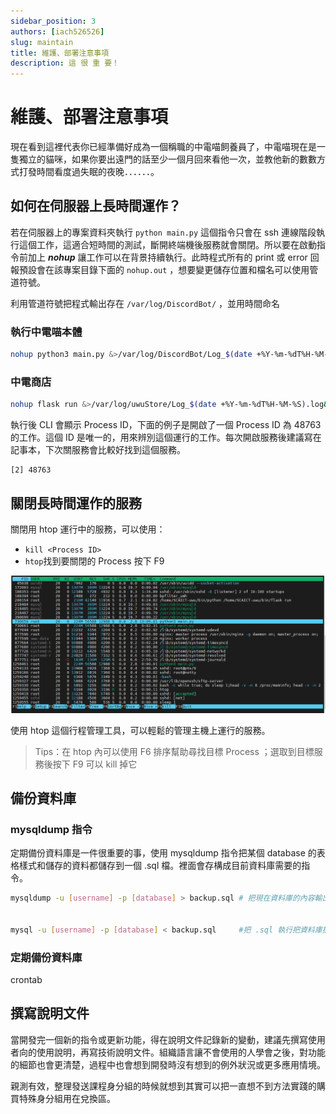 ```yaml
---
sidebar_position: 3
authors: [iach526526]
slug: maintain
title: 維護、部署注意事項
description: 這 很 重 要！
---
```


# 維護、部署注意事項

現在看到這裡代表你已經準備好成為一個稱職的中電喵飼養員了，中電喵現在是一隻獨立的貓咪，如果你要出遠門的話至少一個月回來看他一次，並教他新的數數方式打發時間看度過失眠的夜晚．．．．．．。

## 如何在伺服器上長時間運作？

若在伺服器上的專案資料夾執行 `python main.py` 這個指令只會在 ssh 連線階段執行這個工作，這適合短時間的測試，斷開終端機後服務就會關閉。所以要在啟動指令前加上 ***nohup*** 讓工作可以在背景持續執行。此時程式所有的 print 或 error 回報預設會在該專案目錄下面的 `nohup.out` ，想要變更儲存位置和檔名可以使用管道符號。

利用管道符號把程式輸出存在 `/var/log/DiscordBot/` ，並用時間命名

### 執行中電喵本體

```bash
nohup python3 main.py &>/var/log/DiscordBot/Log_$(date +%Y-%m-%dT%H-%M-%S).log&
```

### 中電商店

```bash
nohup flask run &>/var/log/uwuStore/Log_$(date +%Y-%m-%dT%H-%M-%S).log&
```

執行後 CLI 會顯示 Process ID，下面的例子是開啟了一個 Process ID 為 48763 的工作。這個 ID 是唯一的，用來辨別這個運行的工作。每次開啟服務後建議寫在記事本，下次關服務會比較好找到這個服務。

```
[2] 48763
```

## 關閉長時間運作的服務

關閉用 htop 運行中的服務，可以使用：

- ```kill <Process ID>```
- ```htop```找到要關閉的 Process 按下 F9

![htop-demo](../../../static/img/htop.png)

使用 htop 這個行程管理工具，可以輕鬆的管理主機上運行的服務。

> Tips：在 htop 內可以使用 F6 排序幫助尋找目標 Process ；選取到目標服務後按下 F9 可以 kill 掉它

## 備份資料庫

### mysqldump 指令

定期備份資料庫是一件很重要的事，使用 mysqldump 指令把某個 database 的表格樣式和儲存的資料都儲存到一個 .sql 檔。裡面會存構成目前資料庫需要的指令。

```bash
mysqldump -u [username] -p [database] > backup.sql # 把現在資料庫的內容輸出成 .sql 檔儲存


mysql -u [username] -p [database] < backup.sql     #把 .sql 執行把資料庫插入備份的資料(要先創好資料庫)
```

### 定期備份資料庫

crontab

## 撰寫說明文件

當開發完一個新的指令或更新功能，得在說明文件記錄新的變動，建議先撰寫使用者向的使用說明，再寫技術說明文件。組織語言讓不會使用的人學會之後，對功能的細節也會更清楚，過程中也會想到開發時沒有想到的例外狀況或更多應用情境。

親測有效，整理發送課程身分組的時候就想到其實可以把一直想不到方法實踐的購買特殊身分組用在兌換區。
